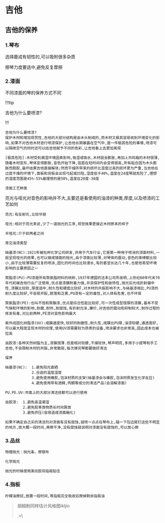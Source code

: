 # 吉他

## 吉他的保养

### 1.琴布

选择鹿戎有韧性的,可以吸附很多杂质


擦琴力度要适中,避免反复摩擦




### 2.漆面

不同漆面的琴的保养方式不同`



!!!tip

吉他为什么要喷漆?

!!!

```
吉他为什么要喷漆?
保护木材和增加观赏性,吉他的大部分结构是由木头制成的,而木材又极其容易收到环境变化的影响,如果不对吉他木材进行喷漆保护,让吉他长期暴露在空气中,是一件极其危险的事情,喷漆可以隔绝空气的同时还可以给吉他赋予不同的色彩,让吉他看上去更加美观

[极其危险]:木材受到潮湿环境因素影响,吸湿或吸水,木材就会膨胀,再加上共鸣箱的木材很薄,随着木材变形,琴体变得膨胀,音色开始下降,弦距在短时间内会变得很高,所有粘合因为木头膨胀而脱胶,最坏结果吉他直接解体;然而干燥所带来的损坏比湿度过高的损坏更为严重,当吉他在过度干燥的环境下,面板和背板会出现弓起或凹陷,湿度低于40%,温度在24度琴就危险了,理想的湿度范围是45%-55%最理想的是50%,温度在20度-30度
```

`漆面工艺种类`

亮光与哑光对音色的影响并不大,主要还是看使用的油漆的种类,厚度,以及喷漆的工艺如何

```
亮光:有反射光,比较华丽

哑光:相对于亮光来说,少了一道抛光的工序,视觉效果更接近木材原本的样子

半哑光:介于前两者之间
```

`常见油漆类型`

```
硝基漆(NC):1921年被杜邦化学公司研发,并用于汽车行业,它是第一种用于喷涂的漆面材料,一般呈现哑光的效果,也可以做成镜面的抛光,由于漆面比较薄,对琴体的震动,音色的束缚都比较小,由于比较薄需要反复的喷涂,固化的时间也比较漫长,有的甚至长达几十年,也是他易受环境影响的主要原因之一

聚脂漆(PU):PU漆是所有聚氨脂材料的统称,1937年德国的法本公司所发明,上世纪60年代末70年代初被吉他行业广泛使用,优点是漆膜附着力强,并具保护性和装饰性,抛光后光线折射偏中性,漆膜比较软,厚度适中,耐久性和硬度比较好,对木材的共振影响不大,与硝基漆相比,PU漆的耐久度比较好,不容易开裂,脱落和泛黄,PU漆有一定的毒性,对人体有危害,也不环保

聚氨脂漆(PE):也叫不饱和聚酯漆,优点是综合性能比较好,可一次性成型很厚的漆膜,基本不受气候和环境的影响,耐磨,耐热,耐腐蚀,有折射光泽,廉价,对吉他的震动和抑制较大,制作过程的挥发有毒,对比前两种,PE漆对音色影响最大

紫外线固化树脂漆(UV):成膜速度快,较好的耐磨性,耐久性,成膜比PU厚,油漆较硬,通透度好,可以最大程度呈现木材的纹理,使用UV漆需要较为昂贵的设备,喷涂要求也非常高,因此成本也被拉高

虫胶漆:各种天然树脂为主,漆膜很薄.但是相对较硬,干燥较快,琴声明亮,多用于小提琴和手工吉他,不会限制木材的共振,非常脆弱,每次弹完琴都要做好清洁
```

`保养`

```
硝基漆(NC):  1.避免阳光直晒
			2.合适的温度湿度
			3.避免使用橡胶,泡沫材质的支架(硝基漆会与橡胶,泡沫材质发生化学反应)
			4.避免使用带有酒精,丙酮等成分的清洁产品(会溶解漆面)
			
PU.PE.UV:市面上的大部分清洁技都可以进行使用

虫胶漆:  1.避免高温潮湿
		2.避免胶革类物质长时间靠放
		3.避免挤压(容易造成漆面融化)
		
如果不确定自己买的清洁剂对漆面有没有腐蚀,就喷一点点在琴布上,碰一下包边尾钉这些不明显的地方,放大概一段时间,再擦干净,没有腐蚀就说明对漆面没有腐蚀的,可以放心擦
```

### 3.品丝

```
物理抛光：抛光条，擦银布

化学抛光

抛光的时候使用美纹胶将指板贴住
```

### 4.指板

```
柠檬油擦拭,放置一段时间,等指板完全吸收后擦掉剩余指板油
```

> 胡椒粉同样估计风格图ikljio
>
> .>\\